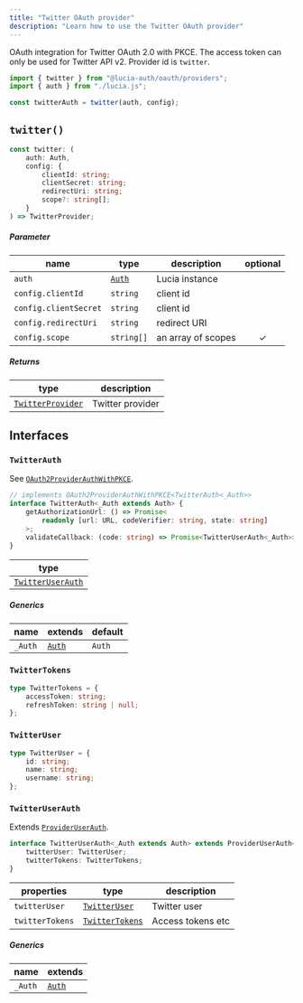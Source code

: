```yaml
---
title: "Twitter OAuth provider"
description: "Learn how to use the Twitter OAuth provider"
---
```


OAuth integration for Twitter OAuth 2.0 with PKCE. The access token can only be used for Twitter API v2. Provider id is `twitter`.

```ts
import { twitter } from "@lucia-auth/oauth/providers";
import { auth } from "./lucia.js";

const twitterAuth = twitter(auth, config);
```

## `twitter()`

```ts
const twitter: (
	auth: Auth,
	config: {
		clientId: string;
		clientSecret: string;
		redirectUri: string;
		scope?: string[];
	}
) => TwitterProvider;
```

##### Parameter

| name                  | type                                       | description        | optional |
| --------------------- | ------------------------------------------ | ------------------ | :------: |
| `auth`                | [`Auth`](/reference/lucia/interfaces/auth) | Lucia instance     |          |
| `config.clientId`     | `string`                                   | client id          |          |
| `config.clientSecret` | `string`                                   | client id          |          |
| `config.redirectUri`  | `string`                                   | redirect URI       |          |
| `config.scope`        | `string[]`                                 | an array of scopes |    ✓     |

##### Returns

| type                                  | description      |
| ------------------------------------- | ---------------- |
| [`TwitterProvider`](#twitterprovider) | Twitter provider |

## Interfaces

### `TwitterAuth`

See [`OAuth2ProviderAuthWithPKCE`](/reference/oauth/interfaces/oauth2providerauthwithpkce).

```ts
// implements OAuth2ProviderAuthWithPKCE<TwitterAuth<_Auth>>
interface TwitterAuth<_Auth extends Auth> {
	getAuthorizationUrl: () => Promise<
		readonly [url: URL, codeVerifier: string, state: string]
	>;
	validateCallback: (code: string) => Promise<TwitterUserAuth<_Auth>>;
}
```

| type                                  |
| ------------------------------------- |
| [`TwitterUserAuth`](#twitteruserauth) |

##### Generics

| name    | extends                                    | default |
| ------- | ------------------------------------------ | ------- |
| `_Auth` | [`Auth`](/reference/lucia/interfaces/auth) | `Auth`  |

### `TwitterTokens`

```ts
type TwitterTokens = {
	accessToken: string;
	refreshToken: string | null;
};
```

### `TwitterUser`

```ts
type TwitterUser = {
	id: string;
	name: string;
	username: string;
};
```

### `TwitterUserAuth`

Extends [`ProviderUserAuth`](/reference/oauth/interfaces/provideruserauth).

```ts
interface TwitterUserAuth<_Auth extends Auth> extends ProviderUserAuth<_Auth> {
	twitterUser: TwitterUser;
	twitterTokens: TwitterTokens;
}
```

| properties      | type                              | description       |
| --------------- | --------------------------------- | ----------------- |
| `twitterUser`   | [`TwitterUser`](#twitteruser)     | Twitter user      |
| `twitterTokens` | [`TwitterTokens`](#twittertokens) | Access tokens etc |

##### Generics

| name    | extends                                    |
| ------- | ------------------------------------------ |
| `_Auth` | [`Auth`](/reference/lucia/interfaces/auth) |
